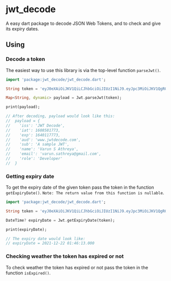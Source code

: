 # jwt_decode

A easy dart package to decode JSON Web Tokens, and to check and give its expiry dates.

## Using

### Decode a token

The easiest way to use this library is via the top-level function `parseJwt()`.

```dart
import 'package:jwt_decode/jwt_decode.dart';

String token = 'eyJ0eXAiOiJKV1QiLCJhbGciOiJIUzI1NiJ9.eyJpc3MiOiJKV1QgRGVjb2RlIiwiaWF0IjoxNjA4NTgxNzczLCJleHAiOjE2NDAxMTc3NzMsImF1ZCI6Ind3dy5qd3RkZWNvZGUuY29tIiwic3ViIjoiQSBzYW1wbGUgSldUIiwibmFtZSI6IlZhcnVuIFMgQXRocmV5YSIsImVtYWlsIjoidmFydW4uc2F0aHJleWFAZ21haWwuY29tIiwicm9sZSI6IkRldmVsb3BlciJ9.vXE9ogUeMMsOTz2XQYHxE2hihVKyyxrhi_qfhJXamPQ';

Map<String, dynamic> payload = Jwt.parseJwt(token);

print(payload);

// After decoding, payload would look like this:
//  payload = {
//    'iss': 'JWT Decode',
//    'iat': 1608581773,
//    'exp': 1640117773,
//    'aud': 'www.jwtdecode.com',
//    'sub': 'A sample JWT',
//    'name': 'Varun S Athreya',
//    'email': 'varun.sathreya@gmail.com',
//    'role': 'Developer'
//  }
```

### Getting expiry date

To get the expiry date of the given token pass the token in the function `getExpiryDate()`.
`Note: The return value from this function is nullable`.

```dart
import 'package:jwt_decode/jwt_decode.dart';

String token = 'eyJ0eXAiOiJKV1QiLCJhbGciOiJIUzI1NiJ9.eyJpc3MiOiJKV1QgRGVjb2RlIiwiaWF0IjoxNjA4NTgxNzczLCJleHAiOjE2NDAxMTc3NzMsImF1ZCI6Ind3dy5qd3RkZWNvZGUuY29tIiwic3ViIjoiQSBzYW1wbGUgSldUIiwibmFtZSI6IlZhcnVuIFMgQXRocmV5YSIsImVtYWlsIjoidmFydW4uc2F0aHJleWFAZ21haWwuY29tIiwicm9sZSI6IkRldmVsb3BlciJ9.vXE9ogUeMMsOTz2XQYHxE2hihVKyyxrhi_qfhJXamPQ';

DateTime? expiryDate = Jwt.getExpiryDate(token);

print(expiryDate);

// The expiry date would look like:
// expiryDate = 2021-12-22 01:46:13.000
```

### Checking weather the token has expired or not

To check weather the token has expired or not pass the token in the function `isExpired()`.
